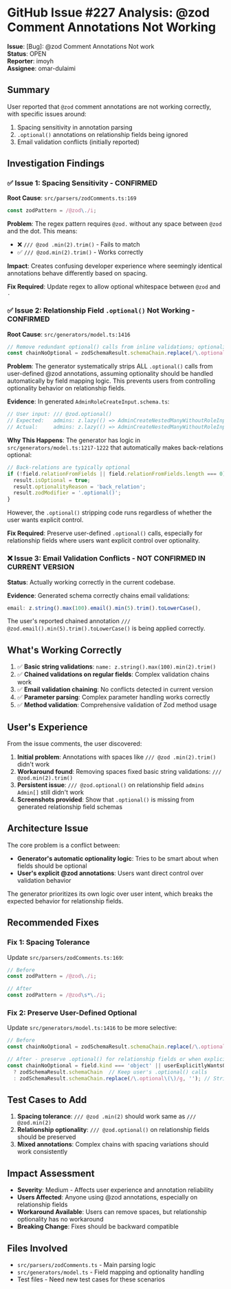 # GitHub Issue #227 Analysis: @zod Comment Annotations Not Working

**Issue**: [Bug]: @zod Comment Annotations Not work  
**Status**: OPEN  
**Reporter**: imoyh  
**Assignee**: omar-dulaimi  

## Summary

User reported that `@zod` comment annotations are not working correctly, with specific issues around:
1. Spacing sensitivity in annotation parsing
2. `.optional()` annotations on relationship fields being ignored
3. Email validation conflicts (initially reported)

## Investigation Findings

### ✅ Issue 1: Spacing Sensitivity - CONFIRMED

**Root Cause**: `src/parsers/zodComments.ts:169`
```typescript
const zodPattern = /@zod\./i;
```

**Problem**: The regex pattern requires `@zod.` without any space between `@zod` and the dot. This means:
- ❌ `/// @zod .min(2).trim()` - Fails to match
- ✅ `/// @zod.min(2).trim()` - Works correctly

**Impact**: Creates confusing developer experience where seemingly identical annotations behave differently based on spacing.

**Fix Required**: Update regex to allow optional whitespace between `@zod` and `.`

### ✅ Issue 2: Relationship Field `.optional()` Not Working - CONFIRMED

**Root Cause**: `src/generators/model.ts:1416`
```typescript
// Remove redundant optional() calls from inline validations; optionality handled later
const chainNoOptional = zodSchemaResult.schemaChain.replace(/\.optional\(\)/g, '');
```

**Problem**: The generator systematically strips ALL `.optional()` calls from user-defined @zod annotations, assuming optionality should be handled automatically by field mapping logic. This prevents users from controlling optionality behavior on relationship fields.

**Evidence**: In generated `AdminRoleCreateInput.schema.ts`:
```typescript
// User input: /// @zod.optional()
// Expected:   admins: z.lazy(() => AdminCreateNestedManyWithoutRoleInputObjectSchema).optional()
// Actual:     admins: z.lazy(() => AdminCreateNestedManyWithoutRoleInputObjectSchema)
```

**Why This Happens**: The generator has logic in `src/generators/model.ts:1217-1222` that automatically makes back-relations optional:
```typescript
// Back-relations are typically optional
if (!field.relationFromFields || field.relationFromFields.length === 0) {
  result.isOptional = true;
  result.optionalityReason = 'back_relation';
  result.zodModifier = '.optional()';
}
```

However, the `.optional()` stripping code runs regardless of whether the user wants explicit control.

**Fix Required**: Preserve user-defined `.optional()` calls, especially for relationship fields where users want explicit control over optionality.

### ❌ Issue 3: Email Validation Conflicts - NOT CONFIRMED IN CURRENT VERSION

**Status**: Actually working correctly in the current codebase.

**Evidence**: Generated schema correctly chains email validations:
```typescript
email: z.string().max(100).email().min(5).trim().toLowerCase(),
```

The user's reported chained annotation `/// @zod.email().min(5).trim().toLowerCase()` is being applied correctly.

## What's Working Correctly

1. ✅ **Basic string validations**: `name: z.string().max(100).min(2).trim()`
2. ✅ **Chained validations on regular fields**: Complex validation chains work
3. ✅ **Email validation chaining**: No conflicts detected in current version
4. ✅ **Parameter parsing**: Complex parameter handling works correctly
5. ✅ **Method validation**: Comprehensive validation of Zod method usage

## User's Experience

From the issue comments, the user discovered:

1. **Initial problem**: Annotations with spaces like `/// @zod .min(2).trim()` didn't work
2. **Workaround found**: Removing spaces fixed basic string validations: `/// @zod.min(2).trim()`  
3. **Persistent issue**: `/// @zod.optional()` on relationship field `admins Admin[]` still didn't work
4. **Screenshots provided**: Show that `.optional()` is missing from generated relationship field schemas

## Architecture Issue

The core problem is a conflict between:
- **Generator's automatic optionality logic**: Tries to be smart about when fields should be optional
- **User's explicit @zod annotations**: Users want direct control over validation behavior

The generator prioritizes its own logic over user intent, which breaks the expected behavior for relationship fields.

## Recommended Fixes

### Fix 1: Spacing Tolerance
Update `src/parsers/zodComments.ts:169`:
```typescript
// Before
const zodPattern = /@zod\./i;

// After  
const zodPattern = /@zod\s*\./i;
```

### Fix 2: Preserve User-Defined Optional
Update `src/generators/model.ts:1416` to be more selective:
```typescript
// Before
const chainNoOptional = zodSchemaResult.schemaChain.replace(/\.optional\(\)/g, '');

// After - preserve .optional() for relationship fields or when explicitly used
const chainNoOptional = field.kind === 'object' || userExplicitlyWantsOptional
  ? zodSchemaResult.schemaChain  // Keep user's .optional() calls
  : zodSchemaResult.schemaChain.replace(/\.optional\(\)/g, ''); // Strip for scalar fields
```

## Test Cases to Add

1. **Spacing tolerance**: `/// @zod .min(2)` should work same as `/// @zod.min(2)`
2. **Relationship optionality**: `/// @zod.optional()` on relationship fields should be preserved
3. **Mixed annotations**: Complex chains with spacing variations should work consistently

## Impact Assessment

- **Severity**: Medium - Affects user experience and annotation reliability
- **Users Affected**: Anyone using @zod annotations, especially on relationship fields
- **Workaround Available**: Users can remove spaces, but relationship optionality has no workaround
- **Breaking Change**: Fixes should be backward compatible

## Files Involved

- `src/parsers/zodComments.ts` - Main parsing logic
- `src/generators/model.ts` - Field mapping and optionality handling  
- Test files - Need new test cases for these scenarios